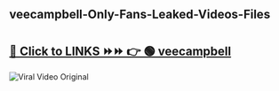 
 ## veecampbell-Only-Fans-Leaked-Videos-Files

# <h2><a href="https://mediaupload.pro?veecampbell">🔗 Click to LINKS ⏩⏩ 👉 🟢 veecampbell </a></h2>

<a href="https://mediaupload.pro?veecampbell" rel="nofollow" data-target="animated-image.originalLink"><img src="https://i.ibb.co.com/xMMVF88/686577567.gif" alt="Viral Video Original" style="max-width: 100%; display: inline-block;" data-target="animated-image.originalImage"></a>